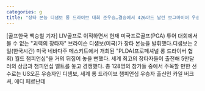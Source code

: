 ```yaml
---
categories: g
title: "장타 본능 디섐보 롱 드라이브 대회 준우승…결승에서 426야드 날린 보그마이어 우승"
---
```

[골프한국 백승철 기자] LIV골프로 이적하면서 현재 미국프로골프(PGA) 투어 대회에서 볼 수 없는 "괴력의 장타자" 브라이슨 디섐보(미국)가 장타 본능을 발휘했다.디섐보는 2일(한국시간) 미국 네바다주 메스키트에서 개최된 "PLDA(프로페셔널 롱 드라이버 협회) 월드 챔피언십"을 거의 뒤집어 놓을 뻔했다. 세계 최고의 장타자들이 출전해 5만달러의 상금과 챔피언십 벨트를 놓고 경쟁했다. 총 128명의 참가들 중에서 주목할 만한 선수로는 US오픈 우승자인 디섐보, 세계 롱 드라이브 챔피언십 우승자 출신인 카일 버크셔, 에디 페르난데